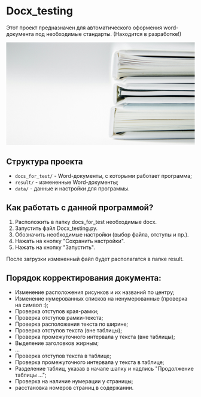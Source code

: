 # Docx_testing

Этот проект предназначен для автоматического оформения word-документа под необходимые стандарты. (Находится в разработке!)

![alt text](img/document.png)

## Структура проекта

- `docs_for_test/` - Word-документы, с которыми работает программа;
- `result/` - измененные Word-документы;
- `data/` - данные и настройки для программы.

## Как работать с данной программой?

1) Расположить в папку docs_for_test необходимые docx.
2) Запустить файл Docx_testing.py.
3) Обозначить необходимые настройки (выбор файла, отступы и пр.).
4) Нажать на кнопку "Сохранить настройки".
5) Нажать на кнопку "Запустить".

После загрузки измененный файл будет располагатся в папке result.

## Порядок корректирования документа:
- Изменение расположения рисунков и их названий по центру;
- Изменение нумерованных списков на ненумерованные (проверка на символ :);
- Проверка отступов края-рамки;
- Проверка отступов рамки-текста;
- Проверка расположения текста по ширине;
- Проверка отступов текста (вне таблицы);
- Проверка промежуточного интервала у текста (вне таблицы);
- Выделение заголовков жирным;
- ...
- Проверка отступов текста в таблице;
- Проверка промежуточного интервала у текста в таблице;
- Разделение таблиц, указав в начале шапку и надпись "Продолжение таблицы ...";
- Проверка на наличие нумерации у страницы;
- расстановка номеров страниц в содержании.